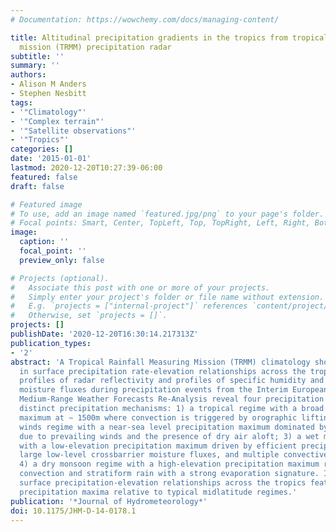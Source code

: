 ```yaml
---
# Documentation: https://wowchemy.com/docs/managing-content/

title: Altitudinal precipitation gradients in the tropics from tropical rainfall measuring
  mission (TRMM) precipitation radar
subtitle: ''
summary: ''
authors:
- Alison M Anders
- Stephen Nesbitt
tags:
- '"Climatology"'
- '"Complex terrain"'
- '"Satellite observations"'
- '"Tropics"'
categories: []
date: '2015-01-01'
lastmod: 2020-12-20T10:27:39-06:00
featured: false
draft: false

# Featured image
# To use, add an image named `featured.jpg/png` to your page's folder.
# Focal points: Smart, Center, TopLeft, Top, TopRight, Left, Right, BottomLeft, Bottom, BottomRight.
image:
  caption: ''
  focal_point: ''
  preview_only: false

# Projects (optional).
#   Associate this post with one or more of your projects.
#   Simply enter your project's folder or file name without extension.
#   E.g. `projects = ["internal-project"]` references `content/project/deep-learning/index.md`.
#   Otherwise, set `projects = []`.
projects: []
publishDate: '2020-12-20T16:30:14.217313Z'
publication_types:
- '2'
abstract: 'A Tropical Rainfall Measuring Mission (TRMM) climatology shows variability
  in surface precipitation rate-elevation relationships across the tropics. Vertical
  profiles of radar reflectivity and profiles of specific humidity and cross-barrier
  moisture fluxes during precipitation events from the Interim European Centre for
  Medium-Range Weather Forecasts Re-Analysis reveal four precipitation regimes with
  distinct precipitation mechanisms: 1) a tropical regime with a broad precipitation
  maximum at ∼ 1500m where convection is triggered by orographic lifting; 2) a trade
  winds regime with a near-sea level precipitation maximum dominated by forced ascent
  due to prevailing winds and the presence of dry air aloft; 3) a wet monsoon regime
  with a low-elevation precipitation maximum driven by efficient precipitation generation,
  large low-level crossbarrier moisture fluxes, and multiple convective modes; and
  4) a dry monsoon regime with a high-elevation precipitation maximum reflecting intense
  convection and stratiform rain with a strong evaporation signature. In general,
  surface precipitation-elevation relationships across the tropics feature lower-elevation
  precipitation maxima relative to typical midlatitude regimes.'
publication: '*Journal of Hydrometeorology*'
doi: 10.1175/JHM-D-14-0178.1
---
```

